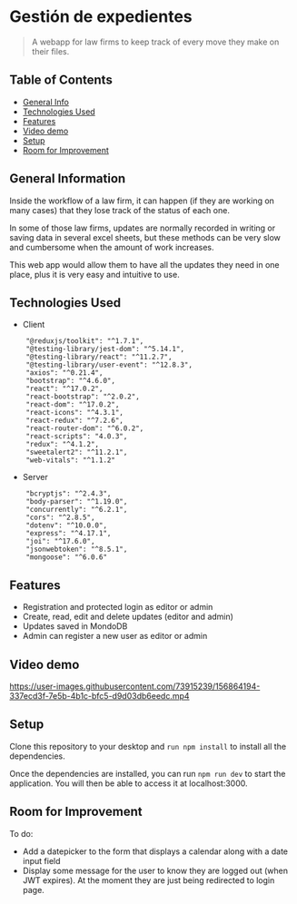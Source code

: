 # Gestión de expedientes

> A webapp for law firms to keep track of every move they make on their files.

## Table of Contents

- [General Info](#general-information)
- [Technologies Used](#technologies-used)
- [Features](#features)
- [Video demo](#video-demo)
- [Setup](#setup)
- [Room for Improvement](#room-for-improvement)

## General Information

Inside the workflow of a law firm, it can happen (if they are working on many cases) that they lose track of the status of each one.

In some of those law firms, updates are normally recorded in writing or saving data in several excel sheets, but these methods can be very slow and cumbersome when the amount of work increases.

This web app would allow them to have all the updates they need in one place, plus it is very easy and intuitive to use.

## Technologies Used

- Client

```
    "@reduxjs/toolkit": "^1.7.1",
    "@testing-library/jest-dom": "^5.14.1",
    "@testing-library/react": "^11.2.7",
    "@testing-library/user-event": "^12.8.3",
    "axios": "^0.21.4",
    "bootstrap": "^4.6.0",
    "react": "^17.0.2",
    "react-bootstrap": "^2.0.2",
    "react-dom": "^17.0.2",
    "react-icons": "^4.3.1",
    "react-redux": "^7.2.6",
    "react-router-dom": "^6.0.2",
    "react-scripts": "4.0.3",
    "redux": "^4.1.2",
    "sweetalert2": "^11.2.1",
    "web-vitals": "^1.1.2"
```

- Server

```
    "bcryptjs": "^2.4.3",
    "body-parser": "^1.19.0",
    "concurrently": "^6.2.1",
    "cors": "^2.8.5",
    "dotenv": "^10.0.0",
    "express": "^4.17.1",
    "joi": "^17.6.0",
    "jsonwebtoken": "^8.5.1",
    "mongoose": "^6.0.6"
```

## Features

- Registration and protected login as editor or admin
- Create, read, edit and delete updates (editor and admin)
- Updates saved in MondoDB
- Admin can register a new user as editor or admin

## Video demo

https://user-images.githubusercontent.com/73915239/156864194-337ecd3f-7e5b-4b1c-bfc5-d9d03db6eedc.mp4


## Setup

Clone this repository to your desktop and `run npm install` to install all the dependencies.

Once the dependencies are installed, you can run `npm run dev` to start the application. You will then be able to access it at localhost:3000.

## Room for Improvement

To do:

- Add a datepicker to the form that displays a calendar along with a date input field
- Display some message for the user to know they are logged out (when JWT expires). At the moment they are just being redirected to login page.
